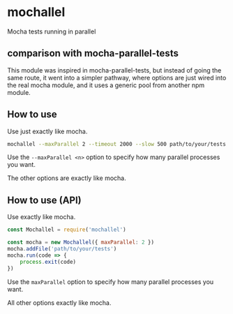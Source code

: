 # mochallel
Mocha tests running in parallel

## comparison with mocha-parallel-tests
This module was inspired in mocha-parallel-tests, but instead of going the same route, it went into a simpler pathway, where options are just wired into the real mocha module, and it uses a generic pool from another npm module.

## How to use

Use just exactly like mocha.

```bash
mochallel --maxParallel 2 --timeout 2000 --slow 500 path/to/your/tests
```

Use the `--maxParallel <n>` option to specify how many parallel processes you want.

The other options are exactly like mocha.

## How to use (API)

Use exactly like mocha.

```javascript
const Mochallel = require('mochallel')

const mocha = new Mochallel({ maxParallel: 2 })
mocha.addFile('path/to/your/tests')
mocha.run(code => {
    process.exit(code)
})
```

Use the `maxParallel` option to specify how many parallel processes you want.

All other options exactly like mocha.
